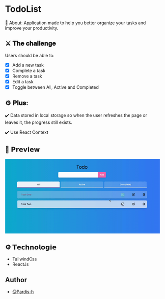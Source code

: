 # TodoList
🔎 About: Application made to help you better organize your tasks and improve your productivity.

## ⚔️ 𝐓𝐡𝐞 𝐜𝐡𝐚𝐥𝐥𝐞𝐧𝐠𝐞
Users should be able to:
- [x] Add a new task
- [x] Complete a task
- [x] Remove a task
- [x] Edit a task
- [x] Toggle between All, Active and Completed

## ⚙️ 𝐏𝐥𝐮𝐬: 
✔️ Data stored in local storage so when the user refreshes the page or leaves it, the progress still exists.

✔️ Use React Context

## 👀 𝗣𝗿𝗲𝘃𝗶𝗲𝘄
<img src="./readme-files/TodoList.gif">

## ⚙️ 𝗧𝗲𝗰𝗵𝗻𝗼𝗹𝗼𝗴𝗶𝗲
*   TailwindCss
*   ReactJs

## Author
- [@Pardis-h](https://github.com/Pardis-h)
